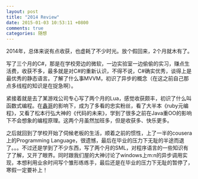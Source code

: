 ```yaml
---
layout: post
title: "2014 Review"
date: 2015-01-03 10:53:11 +0800
comments: true
categories: 随想
---
```


2014年，总体来说有点收获，也虚耗了不少时光。放个假回来，2个月就木有了。

写了三个月的C#，那是在学校旁边的微软，一边实验室一边偷偷的实习，赚点生活费，收获不多，最多就是对C#的重新认识，不得不说，C#确实优秀，谈得上是最优秀的静态语言。了解了什么事MVVM，初识了异步的概念（在这之前自己那点多线程的知识是在捉急啊）。

紧接着就是去了某游戏公司专心写了两个月的Lua，感觉收获颇丰，初识了什么叫函数式编程。在[鑫哥](http://akirayu101.github.io/)的影响下，成为了多看的忠实粉丝，看了大半本《ruby元编程》，又看了松本行弘大神的《代码的未来》，学到了很多之前在Java重OO的影响下不会想象的编程原理。这两个月虽然加班多，但是收获多、快乐更多。

之后就回到了学校开始了伺候老板的生活，顺着之前的惯性，上了一半的cousera上的Programming Language，很遗憾，最后在毕业的压力下无耻的半途而退了。。。不过还是学到了不少东西，写了两个月的SML，对程序语言的一些知识有了了解，又开了眼界。同时跟我们屋的大神讨论了windows上m:n的异步调用实现，本想利用业余时间写个雏形练练手，最后还是在毕业的压力下无耻的暂停了，寒假一定要补上！
